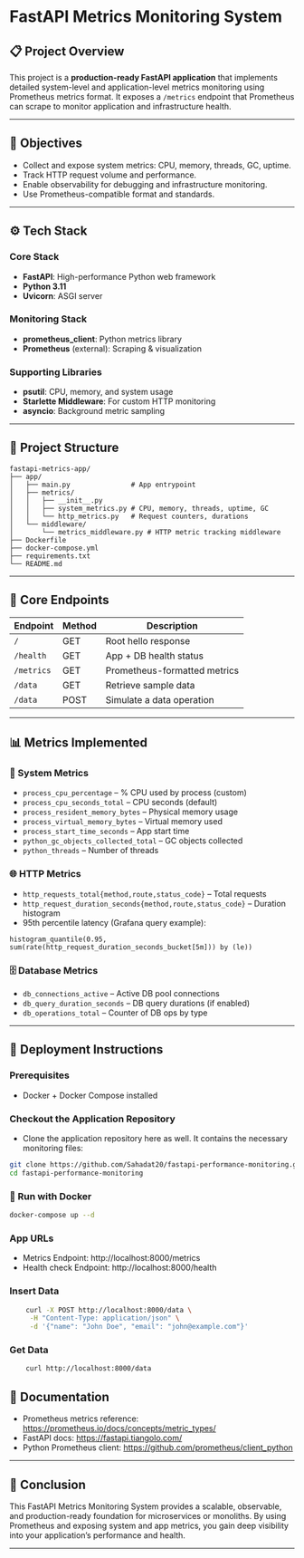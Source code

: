 # FastAPI Metrics Monitoring System

## 📋 Project Overview
This project is a **production-ready FastAPI application** that implements detailed system-level and application-level metrics monitoring using Prometheus metrics format. It exposes a `/metrics` endpoint that Prometheus can scrape to monitor application and infrastructure health.

---

## 🎯 Objectives
- Collect and expose system metrics: CPU, memory, threads, GC, uptime.
- Track HTTP request volume and performance.
- Enable observability for debugging and infrastructure monitoring.
- Use Prometheus-compatible format and standards.

---


## ⚙️ Tech Stack

### Core Stack
- **FastAPI**: High-performance Python web framework
- **Python 3.11**
- **Uvicorn**: ASGI server

### Monitoring Stack
- **prometheus_client**: Python metrics library
- **Prometheus** (external): Scraping & visualization

### Supporting Libraries
- **psutil**: CPU, memory, and system usage
- **Starlette Middleware**: For custom HTTP monitoring
- **asyncio**: Background metric sampling

---

## 📁 Project Structure

```
fastapi-metrics-app/
├── app/
│   ├── main.py               # App entrypoint
│   ├── metrics/
│   │   ├── __init__.py
│   │   ├── system_metrics.py # CPU, memory, threads, uptime, GC
│   │   └── http_metrics.py   # Request counters, durations
│   └── middleware/
│       └── metrics_middleware.py # HTTP metric tracking middleware
├── Dockerfile
├── docker-compose.yml
├── requirements.txt
└── README.md
```

---

## 🔌 Core Endpoints

| Endpoint      | Method | Description                      |
|---------------|--------|----------------------------------|
| `/`           | GET    | Root hello response              |
| `/health`     | GET    | App + DB health status           |
| `/metrics`    | GET    | Prometheus-formatted metrics     |
| `/data`       | GET    | Retrieve sample data             |
| `/data`       | POST   | Simulate a data operation        |

---

## 📊 Metrics Implemented

### 🔧 System Metrics
- `process_cpu_percentage` – % CPU used by process (custom)
- `process_cpu_seconds_total` – CPU seconds (default)
- `process_resident_memory_bytes` – Physical memory usage
- `process_virtual_memory_bytes` – Virtual memory used
- `process_start_time_seconds` – App start time
- `python_gc_objects_collected_total` – GC objects collected
- `python_threads` – Number of threads

### 🌐 HTTP Metrics
- `http_requests_total{method,route,status_code}` – Total requests
- `http_request_duration_seconds{method,route,status_code}` – Duration histogram
- 95th percentile latency (Grafana query example):
```promql
histogram_quantile(0.95, sum(rate(http_request_duration_seconds_bucket[5m])) by (le))
```

### 🗄️ Database Metrics
- `db_connections_active` – Active DB pool connections
- `db_query_duration_seconds` – DB query durations (if enabled)
- `db_operations_total` – Counter of DB ops by type

---

## 🐳 Deployment Instructions

### Prerequisites
- Docker + Docker Compose installed

### Checkout the Application Repository
- Clone the application repository here as well. It contains the necessary monitoring files:
```bash
git clone https://github.com/Sahadat20/fastapi-performance-monitoring.git
cd fastapi-performance-monitoring
```
### 🚀 Run with Docker
```bash
docker-compose up --d
```

### App URLs
- Metrics Endpoint: http://localhost:8000/metrics
- Health check Endpoint: http://localhost:8000/health

### Insert Data
```bash
    curl -X POST http://localhost:8000/data \
     -H "Content-Type: application/json" \
     -d '{"name": "John Doe", "email": "john@example.com"}'
```
### Get Data
```bash
    curl http://localhost:8000/data
```


## 📘 Documentation

- Prometheus metrics reference: https://prometheus.io/docs/concepts/metric_types/
- FastAPI docs: https://fastapi.tiangolo.com/
- Python Prometheus client: https://github.com/prometheus/client_python

---

## 🏁 Conclusion
This FastAPI Metrics Monitoring System provides a scalable, observable, and production-ready foundation for microservices or monoliths. By using Prometheus and exposing system and app metrics, you gain deep visibility into your application’s performance and health.

---